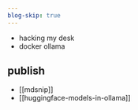 ```yaml
---
blog-skip: true
---
```


- hacking my desk
- docker ollama

## publish 

- [[mdsnip]]
- [[huggingface-models-in-ollama]]


